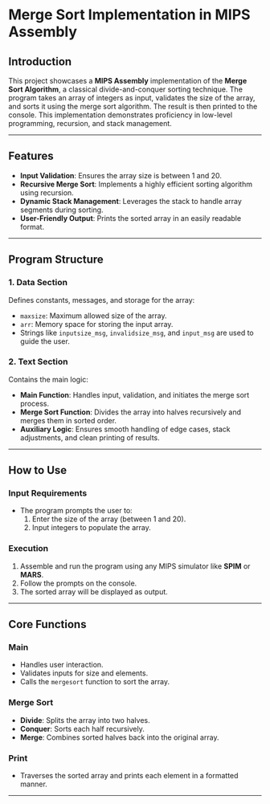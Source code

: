 # Merge Sort Implementation in MIPS Assembly

## **Introduction**
This project showcases a **MIPS Assembly** implementation of the **Merge Sort Algorithm**, a classical divide-and-conquer sorting technique. The program takes an array of integers as input, validates the size of the array, and sorts it using the merge sort algorithm. The result is then printed to the console. This implementation demonstrates proficiency in low-level programming, recursion, and stack management.

---

## **Features**
- **Input Validation**: Ensures the array size is between 1 and 20.
- **Recursive Merge Sort**: Implements a highly efficient sorting algorithm using recursion.
- **Dynamic Stack Management**: Leverages the stack to handle array segments during sorting.
- **User-Friendly Output**: Prints the sorted array in an easily readable format.

---

## **Program Structure**
### 1. **Data Section**
Defines constants, messages, and storage for the array:
- `maxsize`: Maximum allowed size of the array.
- `arr`: Memory space for storing the input array.
- Strings like `inputsize_msg`, `invalidsize_msg`, and `input_msg` are used to guide the user.

### 2. **Text Section**
Contains the main logic:
- **Main Function**: Handles input, validation, and initiates the merge sort process.
- **Merge Sort Function**: Divides the array into halves recursively and merges them in sorted order.
- **Auxiliary Logic**: Ensures smooth handling of edge cases, stack adjustments, and clean printing of results.

---

## **How to Use**
### **Input Requirements**
- The program prompts the user to:
  1. Enter the size of the array (between 1 and 20).
  2. Input integers to populate the array.

### **Execution**
1. Assemble and run the program using any MIPS simulator like **SPIM** or **MARS**.
2. Follow the prompts on the console.
3. The sorted array will be displayed as output.

---

## **Core Functions**
### **Main**
- Handles user interaction.
- Validates inputs for size and elements.
- Calls the `mergesort` function to sort the array.

### **Merge Sort**
- **Divide**: Splits the array into two halves.
- **Conquer**: Sorts each half recursively.
- **Merge**: Combines sorted halves back into the original array.

### **Print**
- Traverses the sorted array and prints each element in a formatted manner.

---

